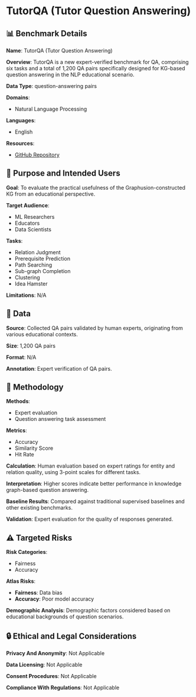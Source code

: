 # TutorQA (Tutor Question Answering)

## 📊 Benchmark Details

**Name**: TutorQA (Tutor Question Answering)

**Overview**: TutorQA is a new expert-verified benchmark for QA, comprising six tasks and a total of 1,200 QA pairs specifically designed for KG-based question answering in the NLP educational scenario.

**Data Type**: question-answering pairs

**Domains**:
- Natural Language Processing

**Languages**:
- English

**Resources**:
- [GitHub Repository](https://github.com/IreneZihuiLi/Graphusion)

## 🎯 Purpose and Intended Users

**Goal**: To evaluate the practical usefulness of the Graphusion-constructed KG from an educational perspective.

**Target Audience**:
- ML Researchers
- Educators
- Data Scientists

**Tasks**:
- Relation Judgment
- Prerequisite Prediction
- Path Searching
- Sub-graph Completion
- Clustering
- Idea Hamster

**Limitations**: N/A

## 💾 Data

**Source**: Collected QA pairs validated by human experts, originating from various educational contexts.

**Size**: 1,200 QA pairs

**Format**: N/A

**Annotation**: Expert verification of QA pairs.

## 🔬 Methodology

**Methods**:
- Expert evaluation
- Question answering task assessment

**Metrics**:
- Accuracy
- Similarity Score
- Hit Rate

**Calculation**: Human evaluation based on expert ratings for entity and relation quality, using 3-point scales for different tasks.

**Interpretation**: Higher scores indicate better performance in knowledge graph-based question answering.

**Baseline Results**: Compared against traditional supervised baselines and other existing benchmarks.

**Validation**: Expert evaluation for the quality of responses generated.

## ⚠️ Targeted Risks

**Risk Categories**:
- Fairness
- Accuracy

**Atlas Risks**:
- **Fairness**: Data bias
- **Accuracy**: Poor model accuracy

**Demographic Analysis**: Demographic factors considered based on educational backgrounds of question scenarios.

## 🔒 Ethical and Legal Considerations

**Privacy And Anonymity**: Not Applicable

**Data Licensing**: Not Applicable

**Consent Procedures**: Not Applicable

**Compliance With Regulations**: Not Applicable
